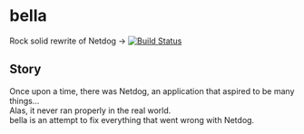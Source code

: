 # bella
Rock solid rewrite of Netdog -> [![Build Status](https://travis-ci.org/karuvally/bella.svg?branch=master)](https://travis-ci.org/karuvally/bella)

## Story
Once upon a time, there was Netdog, an application that aspired to be many things...  
Alas, it never ran properly in the real world.  
bella is an attempt to fix everything that went wrong with Netdog.

